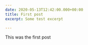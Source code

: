 ```yaml
---
date: 2020-05-13T12:42:00.000+00:00
title: First post
excerpt: Some test excerpt

---
```

This was the first post